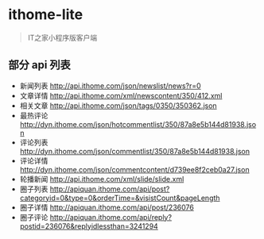 # ithome-lite

> IT之家小程序版客户端

## 部分 api 列表

* 新闻列表 http://api.ithome.com/json/newslist/news?r=0
* 文章详情 http://api.ithome.com/xml/newscontent/350/412.xml
* 相关文章 http://api.ithome.com/json/tags/0350/350362.json
* 最热评论 http://dyn.ithome.com/json/hotcommentlist/350/87a8e5b144d81938.json
* 评论列表 http://dyn.ithome.com/json/commentlist/350/87a8e5b144d81938.json
* 评论详情 http://dyn.ithome.com/json/commentcontent/d739ee8f2ceb0a27.json
* 轮播新闻 http://api.ithome.com/xml/slide/slide.xml
* 圈子列表 http://apiquan.ithome.com/api/post?categoryid=0&type=0&orderTime=&visistCount&pageLength
* 圈子详情 http://apiquan.ithome.com/api/post/236076
* 圈子评论 http://apiquan.ithome.com/api/reply?postid=236076&replyidlessthan=3241294


